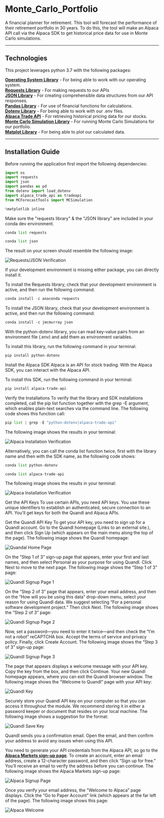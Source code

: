 # Monte_Carlo_Portfolio
A financial planner for retirement. This tool will forecast the performance of their retirement portfolio in 30 years. To do this, the tool will make an Alpaca API call via the Alpaca SDK to get historical price data for use in Monte Carlo simulations.

----------

## Technologies
This project leverages python 3.7 with the following packages:

**[Operating System Library](https://docs.python.org/3/library/os.html)** - For being able to work with our operating system.<br>
**[Requests Library](https://pypi.org/project/requests/)** - For making requests to our APIs<br>
**[JSON Library](https://www.json.org/json-en.html)** - For creating comprehensible data structures from our API responses.<br>
**[Pandas Library](https://pandas.pydata.org/)** - For use of financial functions for calculations.<br>
**[Dotenv Library](https://pypi.org/project/python-dotenv/)** - For being able to work with our .env files.<br>
**[Alpaca Trade API](https://alpaca.markets/docs/)** - For retrieving historical pricing data for our stocks.<br>
**[Monte Carlo Simulation Library](https://umn.bootcampcontent.com/SVivanco/valhalla/blob/491913853a10bb86a912f102ef3fb26746a2e6ec/code/MCForecastTools.py)** - For running Monte Carlo Simulations for our portfolio.<br>
**[Matplot Library](https://matplotlib.org/)** - For being able to plot our calculated data.

----------

## Installation Guide

Before running the application first import the following dependencies:

```python
import os
import requests
import json
import pandas as pd
from dotenv import load_dotenv
import alpaca_trade_api as tradeapi
from MCForecastTools import MCSimulation

%matplotlib inline
```

Make sure the "requests library" & the "JSON library" are included in your conda dev environment.

```python
conda list requests

conda list json
```
The result on your screen should resemble the following image:

![Requests/JSON Verification](requests_json_image.png)

If your development environment is missing either package, you can directly install it.

To install the Requests library, check that your development environment is active, and then run the following command:

```python
conda install -c anaconda requests
```

To install the JSON library, check that your development environment is active, and then run the following command:

```python
conda install -c jmcmurray json
```

With the python-dotenv library, you can read key-value pairs from an environment file (.env) and add them as environment variables.

To install this library, run the following command in your terminal:

```python
pip install python-dotenv
```

Install the Alpaca SDK
Alpaca is an API for stock trading. With the Alpaca SDK, you can interact with the Alpaca API.

To install this SDK, run the following command in your terminal:

```python
pip install alpaca-trade-api
```

Verify the Installations
To verify that the library and SDK installations completed, call the pip list function together with the grep -E argument, which enables plain-text searches via the command line. The following code shows this function call:

```python
pip list | grep -E "python-dotenv|alpaca-trade-api"
```

The following image shows the results in your terminal:

![Alpaca Installation Verification](alpaca_verification.png)

Alternatively, you can call the conda list function twice, first with the library name and then with the SDK name, as the following code shows:

```python
conda list python-dotenv

conda list alpaca-trade-api
```

The following image shows the results in your terminal:

![Alpaca Installation Verification](alpaca_two_verification.png)

Get the API Keys
To use certain APIs, you need API keys. You use these unique identifiers to establish an authenticated, secure connection to an API. You'll get keys for both the Quandl and Alpaca APIs.

Get the Quandl API Key
To get your API key, you need to sign up for a Quandl account. Go to the Quandl homepage (Links to an external site.), and then click Sign Up (which appears on the main menu along the top of the page). The following image shows the Quandl homepage:

![Quandal Home Page](quandl_home_page.png)

On the “Step 1 of 3” sign-up page that appears, enter your first and last names, and then select Personal as your purpose for using Quandl. Click Next to move to the next page. The following image shows the “Step 1 of 3” page:

![Quandl Signup Page 1](quandl_page_one.png)

On the “Step 2 of 3” page that appears, enter your email address, and then on the “How will you be using this data” drop-down menu, select your reason for using Quandl data. We suggest selecting “For a personal software development project.” Then click Next. The following image shows the “Step 2 of 3” page:

![Quandl Signup Page 2](quandl_page_two.png)

Now, set a password—you need to enter it twice—and then check the “I’m not a robot” reCAPTCHA box. Accept the terms of service and privacy policy. Finally, click Create Account. The following image shows the “Step 3 of 3” sign-up page:

![Quandl Signup Page 3](quandl_page_three.png)

The page that appears displays a welcome message with your API key. Copy the key from the box, and then click Continue. Your new Quandl homepage appears, where you can exit the Quandl browser window. The following image shows the “Welcome to Quandl” page with your API key:

![Quandl Key](quandl_key.png)

Securely store your Quandl API key on your computer so that you can access it throughout the module. We recommend storing it in either a password keeper or document that resides on your local machine. The following image shows a suggestion for the format:

![Quandl Save Key](quandl_save_key.png)

Quandl sends you a confirmation email. Open the email, and then confirm your address to avoid any issues when using this API.

You need to generate your API credentials from the Alpaca API, so go to the **[Alpaca Markets sign-up page](https://alpaca.markets/docs/)**. To create an account, enter an email address, create a 12-character password, and then click “Sign up for free.” You’ll receive an email to verify the address before you can continue. The following image shows the Alpaca Markets sign-up page:

![Alpaca Signup Page](alpaca_signup_page.png)

Once you verify your email address, the "Welcome to Alpaca” page displays. Click the “Go to Paper Account” link (which appears at the far left of the page). The following image shows this page:

![Alpaca Welcome](alpaca_welcome.png)
